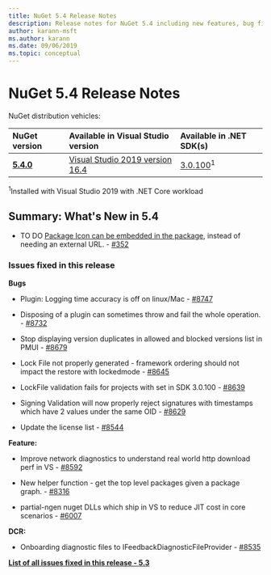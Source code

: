 ```yaml
---
title: NuGet 5.4 Release Notes
description: Release notes for NuGet 5.4 including new features, bug fixes, and DCRs.
author: karann-msft
ms.author: karann
ms.date: 09/06/2019
ms.topic: conceptual
---
```


# NuGet 5.4 Release Notes

NuGet distribution vehicles:

| NuGet version | Available in Visual Studio version| Available in .NET SDK(s)|
|:---|:---|:---|
| [**5.4.0**](https://nuget.org/downloads) | [Visual Studio 2019 version 16.4](https://visualstudio.microsoft.com/downloads/) | [3.0.100](https://dotnet.microsoft.com/download/dotnet-core/3.0)<sup>1</sup> |

<sup>1</sup>Installed with Visual Studio 2019 with .NET Core workload

## Summary: What's New in 5.4

* TO DO [Package Icon can be embedded in the package](../reference/msbuild-targets.md#packing-an-icon-image-file), instead of needing an external URL. - [#352](https://github.com/NuGet/Home/issues/352)

### Issues fixed in this release

**Bugs**

* Plugin: Logging time accuracy is off on linux/Mac - [#8747](https://github.com/NuGet/Home/issues/8747)

* Disposing of a plugin can sometimes throw and fail the whole operation. - [#8732](https://github.com/NuGet/Home/issues/8732)

* Stop displaying version duplicates in allowed and blocked versions list in PMUI - [#8679](https://github.com/NuGet/Home/issues/8679)

* Lock File not properly generated - framework ordering should not impact the restore with lockedmode - [#8645](https://github.com/NuGet/Home/issues/8645)

* LockFile validation fails for projects with <RuntimeIdentifiers> set in SDK 3.0.100 - [#8639](https://github.com/NuGet/Home/issues/8639)

* Signing Validation will now properly reject signatures with timestamps which have 2 values under the same OID - [#8629](https://github.com/NuGet/Home/issues/8629)

* Update the license list - [#8544](https://github.com/NuGet/Home/issues/8544)

**Feature:**

* Improve network diagnostics to understand real world http download perf in VS - [#8592](https://github.com/NuGet/Home/issues/8592)

* New helper function - get the top level packages given a package graph. - [#8316](https://github.com/NuGet/Home/issues/8316)

* partial-ngen nuget DLLs which ship in VS to reduce JIT cost in core scenarios - [#6007](https://github.com/NuGet/Home/issues/6007)

**DCR:**

* Onboarding diagnostic files to IFeedbackDiagnosticFileProvider - [#8535](https://github.com/NuGet/Home/issues/8535)

**[List of all issues fixed in this release - 5.3](https://github.com/nuget/home/issues?q=is%3Aissue+is%3Aclosed+milestone%3A%225.4")**
